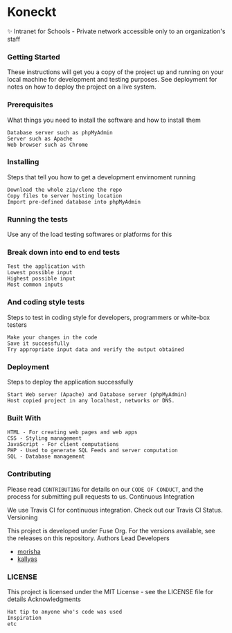 # Koneckt

✨ Intranet for Schools - Private network accessible only to an organization's staff

### Getting Started

These instructions will get you a copy of the project up and running on your local machine for development and testing purposes.
See deployment for notes on how to deploy the project on a live system.

### Prerequisites

What things you need to install the software and how to install them

    Database server such as phpMyAdmin
    Server such as Apache
    Web browser such as Chrome

### Installing

Steps that tell you how to get a development envirnoment running

    Download the whole zip/clone the repo
    Copy files to server hosting location
    Import pre-defined database into phpMyAdmin

### Running the tests

Use any of the load testing softwares or platforms for this

### Break down into end to end tests

    Test the application with
    Lowest possible input
    Highest possible input
    Most common inputs

### And coding style tests

Steps to test in coding style for developers, programmers or white-box testers

    Make your changes in the code
    Save it successfully
    Try appropriate input data and verify the output obtained

### Deployment

Steps to deploy the application successfully

    Start Web server (Apache) and Database server (phpMyAdmin)
    Host copied project in any localhost, networks or DNS.

### Built With

    HTML - For creating web pages and web apps
    CSS - Styling management
    JavaScript - For client computations
    PHP - Used to generate SQL Feeds and server computation
    SQL - Database management

### Contributing

Please read `CONTRIBUTING` for details on our `CODE OF CONDUCT`, and the process for submitting pull requests to us.
Continuous Integration

We use Travis CI for continuous integration. Check out our Travis CI Status.
Versioning

This project is developed under Fuse Org. For the versions available, see the releases on this repository.
Authors
Lead Developers

- [morisha](https://github.com/morisha/)
- [kallyas](https://github.com/kallyas/)

### LICENSE

This project is licensed under the MIT License - see the LICENSE file for details
Acknowledgments

    Hat tip to anyone who's code was used
    Inspiration
    etc
